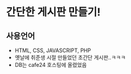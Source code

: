 # 간단한 게시판 만들기!

## 사용언어

- HTML, CSS, JAVASCRIPT, PHP
- 옛날에 취준생 시절 만들었던 초간단 게시판..ㅋㅋㅋ
- DB는 cafe24 호스팅에 올렸었음

